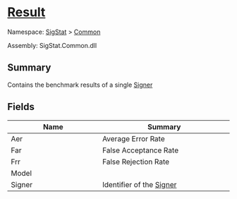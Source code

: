 # [Result](./Result.md)

Namespace: [SigStat]() > [Common](./README.md)

Assembly: SigStat.Common.dll

## Summary
Contains the benchmark results of a single [Signer](https://github.com/hargitomi97/sigstat/blob/master/docs/md/SigStat/Common/Signer.md)

## Fields

| Name<div><a href="#"><img width=375></a></div> | Summary<div><a href="#"><img width=525></a></div> | 
| --- | --- | 
| Aer | Average Error Rate | 
| Far | False Acceptance Rate | 
| Frr | False Rejection Rate | 
| Model |  | 
| Signer | Identifier of the [Signer](https://github.com/hargitomi97/sigstat/blob/master/docs/md/SigStat/Common/Result.md) | 


